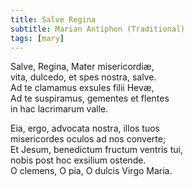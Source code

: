 ```yaml
---
title: Salve Regina
subtitle: Marian Antiphon (Traditional)
tags: [mary]
---
```


Salve, Regina, Mater misericordiæ,   
vita, dulcedo, et spes nostra, salve.   
Ad te clamamus exsules filii Hevæ,   
Ad te suspiramus, gementes et flentes   
in hac lacrimarum valle.   

Eia, ergo, advocata nostra, illos tuos   
misericordes oculos ad nos converte;   
Et Jesum, benedictum fructum ventris tui,   
nobis post hoc exsilium ostende.   
O clemens, O pia, O dulcis Virgo Maria.   
